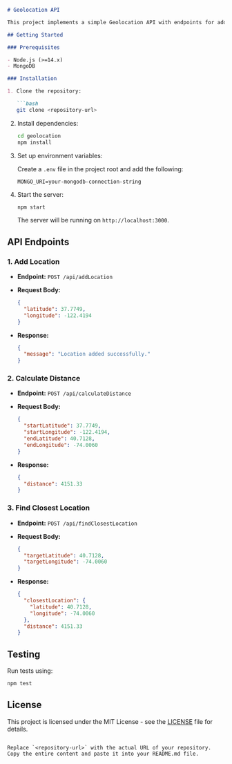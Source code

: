 ```markdown
# Geolocation API

This project implements a simple Geolocation API with endpoints for adding locations, calculating distances, and finding the closest location to a given point.

## Getting Started

### Prerequisites

- Node.js (>=14.x)
- MongoDB

### Installation

1. Clone the repository:

   ```bash
   git clone <repository-url>
   ```

2. Install dependencies:

   ```bash
   cd geolocation
   npm install
   ```

3. Set up environment variables:

   Create a `.env` file in the project root and add the following:

   ```env
   MONGO_URI=your-mongodb-connection-string
   ```

4. Start the server:

   ```bash
   npm start
   ```

   The server will be running on `http://localhost:3000`.

## API Endpoints

### 1. Add Location

- **Endpoint:** `POST /api/addLocation`
- **Request Body:**

  ```json
  {
    "latitude": 37.7749,
    "longitude": -122.4194
  }
  ```

- **Response:**

  ```json
  {
    "message": "Location added successfully."
  }
  ```

### 2. Calculate Distance

- **Endpoint:** `POST /api/calculateDistance`
- **Request Body:**

  ```json
  {
    "startLatitude": 37.7749,
    "startLongitude": -122.4194,
    "endLatitude": 40.7128,
    "endLongitude": -74.0060
  }
  ```

- **Response:**

  ```json
  {
    "distance": 4151.33
  }
  ```

### 3. Find Closest Location

- **Endpoint:** `POST /api/findClosestLocation`
- **Request Body:**

  ```json
  {
    "targetLatitude": 40.7128,
    "targetLongitude": -74.0060
  }
  ```

- **Response:**

  ```json
  {
    "closestLocation": {
      "latitude": 40.7128,
      "longitude": -74.0060
    },
    "distance": 4151.33
  }
  ```

## Testing

Run tests using:

```bash
npm test
```

## License

This project is licensed under the MIT License - see the [LICENSE](LICENSE) file for details.
```

Replace `<repository-url>` with the actual URL of your repository. Copy the entire content and paste it into your README.md file.